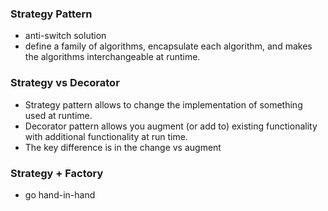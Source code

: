 ### Strategy Pattern

- anti-switch solution
- define a family of algorithms, encapsulate each algorithm, and makes the algorithms interchangeable at runtime.

### Strategy vs Decorator

- Strategy pattern allows to change the implementation of something used at runtime.
- Decorator pattern allows you augment (or add to) existing functionality with additional functionality at run time.
- The key difference is in the change vs augment

### Strategy + Factory

- go hand-in-hand